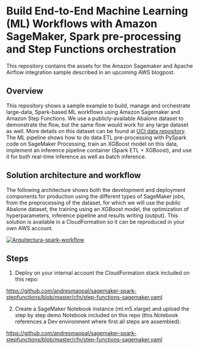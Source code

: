 # Build End-to-End Machine Learning (ML) Workflows with Amazon SageMaker, Spark pre-processing and Step Functions orchestration

This repository contains the assets for the Amazon Sagemaker and Apache Airflow integration sample described in an upcoming AWS blogpost.

## Overview

This repository shows a sample example to build, manage and orchestrate large-data, Spark-based ML workflows using Amazon Sagemaker and Amazon Step Functions. We use a publicly-available Abalone dataset to demonstrate the flow, but the same flow would work for any large dataset as well. More details on this dataset can be found at [UCI data repository](https://archive.ics.uci.edu/ml/datasets/abalone). The ML pipeline shows how to do data ETL pre-processing with PySpark code on SageMaker Processing, train an XGBoost model on this data, implement an inference pipeline container (Spark ETL + XGBoost), and use it for both real-time inference as well as batch inference.

## Solution architecture and workflow

The following architecture shows both the development and deployment components for production using the different types of SageMaker jobs, from the preprocessing of the dataset, for which we will use the public Abalone dataset, the training using an XGBoost model, the optimization of hyperparameters, inference pipeline and results writing (output). This solution is available in a CloudFormation so it can be reproduced in your own AWS account.

<a href="https://ibb.co/FzS9fYp"><img src="https://i.ibb.co/Pg7RbWk/Arquitectura-spark-workflow.png" alt="Arquitectura-spark-workflow" border="0"></a>

## Steps

1. Deploy on your internal account the CloudFormation stack included on this repo:

https://github.com/andresmaopal/sagemaker-spark-stepfunctions/blob/master/cfn/step-functions-sagemaker.yaml

2. Create a SageMaker Notebook instance (ml.m5.xlarge) and upload the step by step demo Notebook included on this repo (this Notebook references a Dev environment where first all steps are assembled):

https://github.com/andresmaopal/sagemaker-spark-stepfunctions/blob/master/cfn/step-functions-sagemaker.yaml





